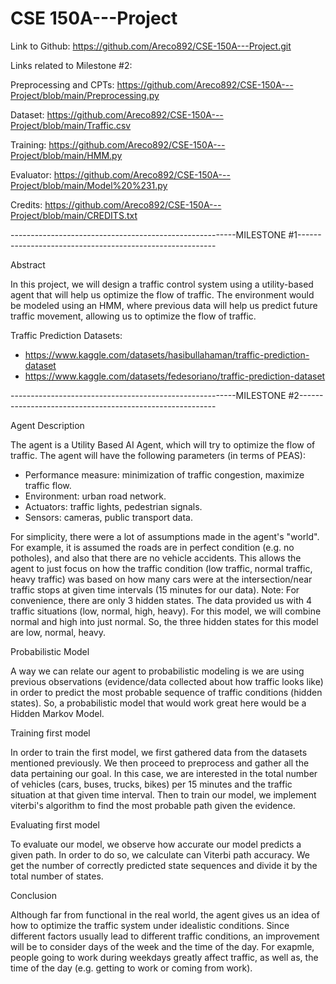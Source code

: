 # CSE 150A---Project
Link to Github: https://github.com/Areco892/CSE-150A---Project.git

Links related to Milestone #2:

Preprocessing and CPTs: https://github.com/Areco892/CSE-150A---Project/blob/main/Preprocessing.py

Dataset:                https://github.com/Areco892/CSE-150A---Project/blob/main/Traffic.csv

Training:               https://github.com/Areco892/CSE-150A---Project/blob/main/HMM.py

Evaluator:              https://github.com/Areco892/CSE-150A---Project/blob/main/Model%20%231.py

Credits:                https://github.com/Areco892/CSE-150A---Project/blob/main/CREDITS.txt

--------------------------------------------------------MILESTONE #1---------------------------------------------------------

Abstract

In this project, we will design a traffic control system using a utility-based agent that will help us optimize the flow of traffic. 
The environment would be modeled using an HMM, where previous data will help us predict future traffic movement, allowing us to optimize the flow of traffic. 

Traffic Prediction Datasets:

- https://www.kaggle.com/datasets/hasibullahaman/traffic-prediction-dataset
- https://www.kaggle.com/datasets/fedesoriano/traffic-prediction-dataset

--------------------------------------------------------MILESTONE #2---------------------------------------------------------

Agent Description

The agent is a Utility Based AI Agent, which will try to optimize the flow of traffic.
The agent will have the following parameters (in terms of PEAS):
- Performance measure: minimization of traffic congestion, maximize traffic flow.
- Environment: urban road network.
- Actuators: traffic lights, pedestrian signals.
- Sensors: cameras, public transport data.

For simplicity, there were a lot of assumptions made in the agent's "world". For example, it is assumed the roads are in perfect condition (e.g. no potholes), and also that there are no vehicle accidents. This allows the agent to just focus on how the traffic condition (low traffic, normal traffic, heavy traffic) was based on how many cars were at the intersection/near traffic stops at given time intervals (15 minutes for our data). Note: For convenience, there are only 3 hidden states. The data provided us with 4 traffic situations (low, normal, high, heavy). For this model, we will combine normal and high into just normal. So, the three hidden states for this model are low, normal, heavy.

Probabilistic Model

A way we can relate our agent to probabilistic modeling is we are using previous observations (evidence/data collected about how traffic looks like) in order to predict the most probable sequence of traffic conditions (hidden states). So, a probabilistic model that would work great here would be a Hidden Markov Model.

Training first model

In order to train the first model, we first gathered data from the datasets mentioned previously. We then proceed to preprocess and gather all the data pertaining our goal. In this case, we are interested in the total number of vehicles (cars, buses, trucks, bikes) per 15 minutes and the traffic situation at that given time interval. Then to train our model, we implement viterbi's algorithm to find the most probable path given the evidence. 

Evaluating first model

To evaluate our model, we observe how accurate our model predicts a given path. In order to do so, we calculate can Viterbi path accuracy. We get the number of correctly predicted state sequences and divide it by the total number of states.

Conclusion

Although far from functional in the real world, the agent gives us an idea of how to optimize the traffic system under idealistic conditions. Since different factors usually lead to different traffic conditions, an improvement will be to consider days of the week and the time of the day. For exapmle, people going to work during weekdays greatly affect traffic, as well as, the time of the day (e.g. getting to work or coming from work).
